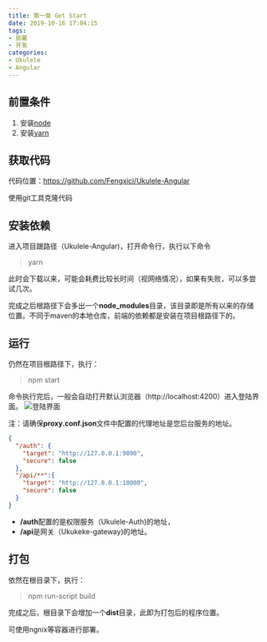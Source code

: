 ```yaml
---
title: 第一章 Get Start
date: 2019-10-16 17:04:15
tags:
- 部署
- 开发
categories:
- Ukulele
- Angular
---
```

## 前置条件
1. 安装[node](https://nodejs.org)
2. 安装[yarn](https://yarn.bootcss.com)

## 获取代码

代码位置：https://github.com/Fengxici/Ukulele-Angular

使用git工具克隆代码

## 安装依赖
进入项目跟路径（Ukulele-Angular)，打开命令行，执行以下命令
> yarn

此时会下载以来，可能会耗费比较长时间（视网络情况），如果有失败，可以多尝试几次。

完成之后根路径下会多出一个**node_modules**目录，该目录即是所有以来的存储位置。不同于maven的本地仓库，前端的依赖都是安装在项目根路径下的。

## 运行
仍然在项目根路径下，执行：
> npm start

命令执行完后，一般会自动打开默认浏览器（http://localhost:4200）进入登陆界面。
![登陆界面](/images/ukulele/spring-cloud/angular-login.png)

注：请确保**proxy.conf.json**文件中配置的代理地址是您后台服务的地址。
``` json
{
  "/auth": {
    "target": "http://127.0.0.1:9090",
    "secure": false
  },
  "/api/**":{
    "target": "http://127.0.0.1:10000",
    "secure": false
  }
}
```
- **/auth**配置的是权限服务（Ukulele-Auth)的地址，
- **/api**是网关（Ukukeke-gateway)的地址。

## 打包
依然在根目录下，执行：
>npm run-script build

完成之后，根目录下会增加一个**dist**目录，此即为打包后的程序位置。

可使用ngnix等容器进行部署。



